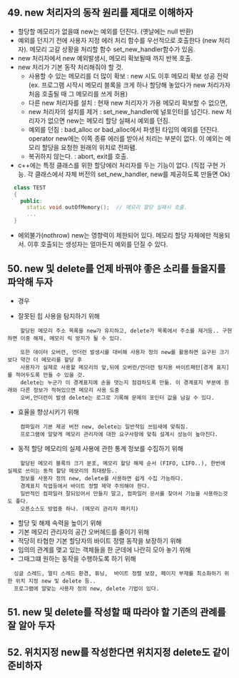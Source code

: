   
## 49. new 처리자의 동작 원리를 제대로 이해하자  

  - 할당할 메모리가 없을떄 new는 예외를 던진다. (옛날에는 null 반환)
  - 예외를 던지기 전에 사용자 지정 에러 처리 함수를 우선적으로 호출한다 (new 처리자). 메모리 고갈 상황을 처리할 함수 set_new_handler함수가 있음.
  - new 처리자에서 new 예외발생시, 메모리 확보될때 까지 반복 호출.
  - new 처리가 기본 동작 처리해줘야 할 것. 
    + 사용할 수 있는 메모리를 더 많이 확보 : new 시도 이후 메모리 확보 성공 전략 (ex. 프로그램 시작시 메모리 블록을 크게 하나 할당해 놓았다가 new 처리가자 처음 호출될 때 그 메모리를 쓰게 허용)
    + 다른 new 처리자를 설치  : 현재 new 처리자가 가용 메모리 확보할 수 없으면, 
    + new 처리자의 설치를 제거 : set_new_handler에 널포인터를 넘긴다. new 처리자가 없으면 new는 메모리 할당 실패시 예외를 던짐.
    + 예외를 던짐  : bad_alloc or bad_alloc에서 파생된 타입의 예외를 던진다. operator new에는 이쪽 종류 에러를 받아서 처리는 부분이 없다. 이 예외는 메모리 할당을 요청한 원래의 위치로 전파됌.
    + 복귀하지 않는다. : abort, exit를 호출.
  - c++에는 특정 클래스를 위한 할당에러 처리자를 두는 기능이 없다. (직접 구현 가능. 각 클래스에서 자체 버전의 set_new_handler, new를 제공하도록 만들면 Ok)
```cpp
  class TEST
  {
    public:
      static void outOfMemory();  // 메모리 할당 실패시 호출.
      ...
  }
```
  - 에외불가(nothrow) new는 영향력이 제한되어 있다. 메모리 할당 자체에만 적용되서. 이후 호출되는 생성자는 얼마든지 예외를 던질 수 있다.

## 50. new 및 delete를 언제 바꿔야 좋은 소리를 들을지를 파악해 두자

  - 경우 
   + 잘못된 힙 사용을 탐지하기 위해
```
    할당된 메모리 주소 목록을 new가 유지하고, delete가 목록에서 주소를 제거등.. 구현하면 이중 해제, 메모리 릭 방지가 될 수 있다.
    
    또한 데이터 오버런, 언더런 발생시를 대비해 사용자 정의 new를 활용하면 요구된 크기보다 약간 더 메모리를 할당 후 
    사용자가 실제로 사용할 메모리의 앞,뒤에 오버런/언더런 탐지용 바이트패턴[경계 표지]를 적어두도록 만들 수 있을 것.
    delete는 누군가 이 경계표지에 손을 댓는지 점검하도록 만듦. 이 경계표지 부분에 원래와 다른 정보가 적혀있으면 메모리 사용 도중 
    오버,언더런이 발생 delete는 로그로 기록해 문제의 포인터 값을 남길 수 있다.
``` 
   + 효율을 향상시키기 위해
```
    컴파일러 기본 제공 버전 new, delete는 일반적임 쓰임새에 맞춰짐.
    프로그램에 알맞게 메모리 관리자에 대한 요구사항에 맞춰 설계시 성능이 높아진다.
```
   + 동적 할당 메모리의 실제 사용에 관한 통계 정보를 수집하기 위해
```
    할당된 메모리 블록의 크기 분포, 메모리 할당 해제 순서 (FIFO, LIFO..), 한번에 실제로 쓰이는 동적 할당 메모리의 최대량등.. 
    정보를 사용자 정의 new, delete를 사용하면 쉽게 수집 가능하다.
    경계표지 작업등에서 바이트 정렬 제약 주의해야 한다.
    일반적인 컴파일러 잘되있어서 만들지 말고, 컴파일러 문서를 찾아서 기능을 사용하는것도 좋다.
    오픈소스도 방법중 하나. (메모리 관리자 패키지)
```
   + 할당 및 해제 속력을 높이기 위해
   + 기본 메모리 관리자의 공간 오버헤드를 줄이기 위해
   + 적당히 타협한 기본 할당자의 바이트 정렬 동작을 보장하기 위해
   + 임의의 관계를 맺고 있는 객체들을 한 군데에 나란히 모아 놓기 위해
   + 그때그떄 원하는 동작을 수행하도록 하기 위해
```
  싱글 스레드, 멀티 스레드 환경, 튜닝,  바이트 정렬 보장, 페이지 부재를 최소화하기 위한 위치 지정 new 및 delete 등..
  프로그램에 알맞는 사용자 정의 new, delete 기법이 있다.
```
## 51. new 및 delete를 작성할 때 따라야 할 기존의 관례를 잘 알아 두자
  
## 52. 위치지정 new를 작성한다면 위치지정 delete도 같이 준비하자

